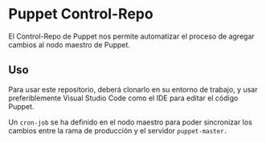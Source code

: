 # Puppet Control-Repo

El Control-Repo de Puppet nos permite automatizar el proceso de agregar cambios al nodo maestro de Puppet.

<h2>Uso</h2>

Para usar este repositorio, deberá clonarlo en su entorno de trabajo, y usar preferiblemente Visual Studio Code como el IDE para editar el código Puppet.

Un ```cron-job``` se ha definido en el nodo maestro para poder sincronizar los cambios entre la rama de producción y el servidor ```puppet-master.```


